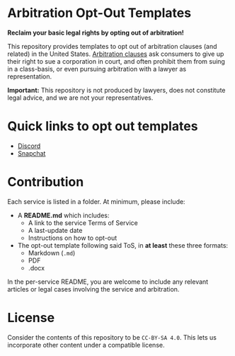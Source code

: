 Arbitration Opt-Out Templates
===

**Reclaim your basic legal rights by opting out of arbitration!**

This repository provides templates to opt out of arbitration clauses (and related) in the United States. [Arbitration clauses](https://en.wikipedia.org/wiki/Arbitration_in_the_United_States#Arbitration_clauses) ask consumers to give up their right to sue a corporation in court, and often prohibit them from suing in a class-basis, or even pursuing arbitration with a lawyer as representation.

**Important:** This repository is not produced by lawyers, does not constitute legal advice, and we are not your representatives.

# Quick links to opt out templates

- [Discord](/Discord)
- [Snapchat](/Snapchat)



# Contribution

Each service is listed in a folder. At minimum, please include:

- A **README.md** which includes:
  - A link to the service Terms of Service
  - A last-update date
  - Instructions on how to opt-out
- The opt-out template following said ToS, in **at least** these three formats:
  - Markdown (`.md`)
  - PDF
  - .docx

In the per-service README, you are welcome to include any relevant articles or legal cases involving the service and arbitration.

# License

Consider the contents of this repository to be `CC-BY-SA 4.0`. This lets us incorporate other content under a compatible license. 
